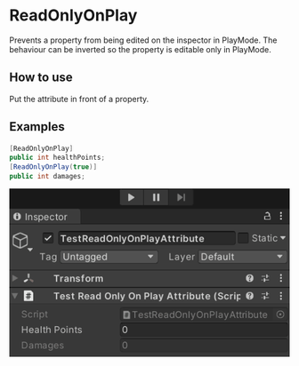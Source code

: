 # ReadOnlyOnPlay
Prevents a property from being edited on the inspector in PlayMode. The behaviour can be inverted so the property is editable only in PlayMode.

## How to use
Put the attribute in front of a property.</BR>

## Examples
```cs
[ReadOnlyOnPlay]
public int healthPoints;
[ReadOnlyOnPlay(true)]
public int damages;
```
![](img/ReadOnlyOnPlayAttributeInspectorPreview.gif)
